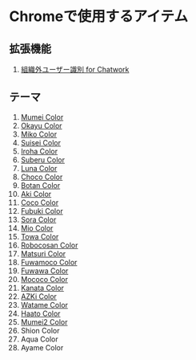 # Chromeで使用するアイテム

## 拡張機能

1. [組織外ユーザー識別 for Chatwork](https://chromewebstore.google.com/detail/%E7%B5%84%E7%B9%94%E5%A4%96%E3%83%A6%E3%83%BC%E3%82%B6%E3%83%BC%E8%AD%98%E5%88%A5-for-chatwork/dgcfchadgpckjfnogicfhlfgapdgbjld)


## テーマ

1. [Mumei Color](https://chromewebstore.google.com/detail/mumei-color/cfhokhjmlioogaplcckcggjjnkpofean)
2. [Okayu Color](https://chromewebstore.google.com/detail/okayu-color/mhgmaadiblmfhailfblknmokjlgfiobc)
3. [Miko Color](https://chromewebstore.google.com/detail/miko-color/fbadkfcpcbehkmciifbelajfjfnjjmpg)
4. [Suisei Color](https://chromewebstore.google.com/detail/suisei-color/okhhgclehpcdiaboejnmlbnemmhidgnf)
5. [Iroha Color](https://chromewebstore.google.com/detail/iroha-color/dpbppcihcplhdglljjppiojcehihkepk)
6. [Suberu Color](https://chromewebstore.google.com/detail/subaru-color/aakonpejlpclbkfaipadnpinghifgbaj)
7. [Luna Color](https://chromewebstore.google.com/detail/luna-color/lpljpimdpamckmdpjafmhiifphhhhnin)
8. [Choco Color](https://chromewebstore.google.com/detail/choco-color/jlmfjdaiabgfccokicmbcpaplndbibok)
9. [Botan Color](https://chromewebstore.google.com/detail/botan-color/dokjkockkgljfibjfgkendhlmobknebh)
10. [Aki Color](https://chromewebstore.google.com/detail/aki-color/plnpimhnpambijlmblfbanaamdpchfhh)
11. [Coco Color](https://chromewebstore.google.com/detail/coco-color/ebjkiijhfkiefljbhgclgfboghpojfco)
12. [Fubuki Color](https://chromewebstore.google.com/detail/fubuki-color/kpajdkajohdhhemnknlahnhcekbpopac)
13. [Sora Color](https://chromewebstore.google.com/detail/sora-color/igdphjbabjpecnkplajjdhbapmmohlhe)
14. [Mio Color](https://chromewebstore.google.com/detail/mio-color/dlhciapbapkjikpomogljonlapkpmegk)
15. [Towa Color](https://chromewebstore.google.com/detail/towa-color/ljhmopakhlcnglchikmbfgideglaafib)
16. [Robocosan Color](https://chromewebstore.google.com/detail/robocosan-color/eaadcfimflfdlnijcjelohkcejolaabd)
17. [Matsuri Color](https://chromewebstore.google.com/detail/matsuri-color/ecimiohalieedndgiklicngoibehfhkj)
18. [Fuwamoco Color](https://chromewebstore.google.com/detail/fuwamoco-color/aamkjgblmkemlieacgkblmjlgegbiabh)
19. [Fuwawa Color](https://chromewebstore.google.com/detail/fuwawa-color/mgidncglbimjaagaphgpdokpepogbpnl)
20. [Mococo Color](https://chromewebstore.google.com/detail/mococo-color/jnhjngpkigmpkfpafkmhafjkccjhihld)
21. [Kanata Color](https://chromewebstore.google.com/detail/kanata-color/mikhmobcjpbjghpmicblkdknacpbigfl)
22. [AZKi Color](https://chromewebstore.google.com/detail/azki-color/daceepebebnbhgpdemhofalkjgibojag)
23. [Watame Color](https://chromewebstore.google.com/detail/watame-color/lpbbjfpdgijjamfiikhcdgchmjjihebo)
24. [Haato Color](https://chromewebstore.google.com/detail/haato-color/bkijbmkinmejieaajkjcgloipfbegbok)
25. [Mumei2 Color](https://chromewebstore.google.com/detail/mumei2-color/ljbcoiojpdhkjcmmdojjppghlcdpnnkp)
26. Shion Color
27. Aqua Color
28. Ayame Color
